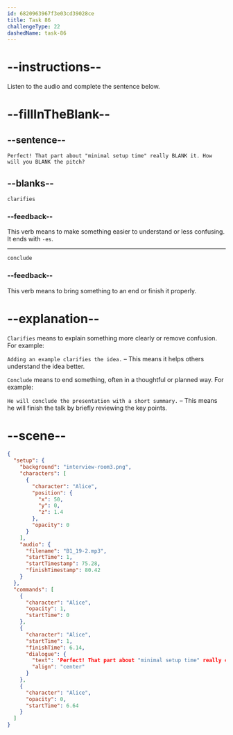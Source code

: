 ```yaml
---
id: 6820963967f3e03cd39028ce
title: Task 86
challengeType: 22
dashedName: task-86
---
```


<!-- (Audio) Alice: Perfect! That part about "minimal setup time" really clarifies it. How will you conclude the pitch? -->

# --instructions--

Listen to the audio and complete the sentence below.

# --fillInTheBlank--

## --sentence--

`Perfect! That part about "minimal setup time" really BLANK it. How will you BLANK the pitch?`

## --blanks--

`clarifies`

### --feedback--

This verb means to make something easier to understand or less confusing. It ends with `-es`.

---

`conclude`

### --feedback--

This verb means to bring something to an end or finish it properly.

# --explanation--

`Clarifies` means to explain something more clearly or remove confusion. For example:

`Adding an example clarifies the idea.` – This means it helps others understand the idea better.

`Conclude` means to end something, often in a thoughtful or planned way. For example:

`He will conclude the presentation with a short summary.` – This means he will finish the talk by briefly reviewing the key points.

# --scene--

```json
{
  "setup": {
    "background": "interview-room3.png",
    "characters": [
      {
        "character": "Alice",
        "position": {
          "x": 50,
          "y": 0,
          "z": 1.4
        },
        "opacity": 0
      }
    ],
    "audio": {
      "filename": "B1_19-2.mp3",
      "startTime": 1,
      "startTimestamp": 75.28,
      "finishTimestamp": 80.42
    }
  },
  "commands": [
    {
      "character": "Alice",
      "opacity": 1,
      "startTime": 0
    },
    {
      "character": "Alice",
      "startTime": 1,
      "finishTime": 6.14,
      "dialogue": {
        "text": 'Perfect! That part about "minimal setup time" really clarifies it. How will you conclude the pitch?',
        "align": "center"
      }
    },
    {
      "character": "Alice",
      "opacity": 0,
      "startTime": 6.64
    }
  ]
}
```
